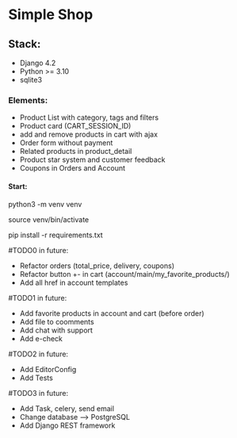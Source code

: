 <h1>Simple Shop</h1>
<h2>Stack:</h2>
<ul>
  <li>Django 4.2</li>
  <li>Python >= 3.10</li>
  <li>sqlite3</li>
</ul>

<h3>Elements:</h3>

<ul>
  <li>Product List with category, tags and filters</li>
  <li>Product card (CART_SESSION_ID)</li>
  <li>add and remove products in cart with ajax</li>
  <li>Order form without payment</li>
  <li>Related products in product_detail</li>
  <li>Product star system and customer feedback </li>
  <li>Coupons in Orders and Account</li>

</ul>

<h4>Start:</h4>
<p>python3 -m venv venv </p>
<p>source venv/bin/activate</p>
<p>pip install -r requirements.txt</p>

#TODO0 in future:
<ul>
  <li>Refactor orders (total_price, delivery, coupons)</li>
  <li>Refactor button +- in cart (account/main/my_favorite_products/)</li>
  <li>Add all href in account templates</li>

</ul>

#TODO1 in future:
<ul>
  <li>Add favorite products in account and cart (before order) </li>
  <li>Add file to coomments </li>
  <li>Add chat with support</li>
  <li>Add e-check</li>

</ul>

#TODO2 in future:
<ul>
  <li>Add EditorConfig</li>
  <li>Add Tests</li>
</ul>

#TODO3 in future:
<ul>
  <li>Add Task, celery, send email</li>
  <li>Change database --> PostgreSQL</li>
  <li>Add Django REST framework</li>
</ul>